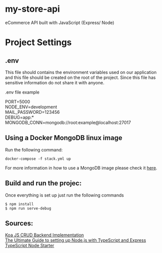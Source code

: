 # my-store-api
eCommerce API built with JavaScript (Express/ Node)

# Project Settings

## .env
This file should contains the environment variables used on our application and this file should be created on the root of the project.
Since this file has sensitive information do not share it with anyone.

.env file example

PORT=5000  
NODE_ENV=development  
MAIL_PASSWORD=123456  
DEBUG=app:*  
MONGODB_CONN=mongodb://root:example@localhost:27017  

## Using a Docker MongoDB linux image  

Run the following command:

```
docker-compose -f stack.yml up
```

For more information in how to use a MongoDB image please check it [here](https://hub.docker.com/_/mongo).

## Build and run the projec:  

Once everything is set up just run the following commands  

```
$ npm install  
$ npm run serve-debug  
```

## Sources:
[Koa JS CRUD Backend Implementation](https://github.com/daniloab/koa-crud-backend)  
[The Ultimate Guide to setting up Node.js with TypeScript and Express](https://ultimatecourses.com/blog/setup-typescript-nodejs-express)  
[TypeScript Node Starter](https://github.com/microsoft/TypeScript-Node-Starter)  

